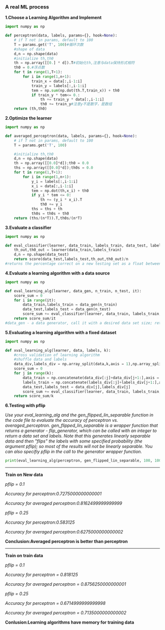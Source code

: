 ### A real ML process

**1.Choose a Learning Algorithm and Implement**
```python
import numpy as np

def perceptron(data, labels, params={}, hook=None):
    # if T not in params, default to 100
    T = params.get('T', 100)#循环次数
    #shape of data
    d,n = np.shape(data)
    #initialize th,th0
    th = np.array([[0.] * d]).T#初始化th,注意与data保持形式相符
    th0 = 0.#浮点数
    for t in range(1,T+1):
        for i in range(1,n+1):
            train_x = data[:,i-1:i]
            train_y = labels[:,i-1:i]
            tem = np.sum(np.dot(th.T,train_x)) + th0
            if train_y * tem<= 0.:
                th += train_y * data[:,i-1:i]
                th0 += train_y#注意y不是数字，是数组
    return (th,th0)
```
**2.Optimize the learner**
```python
import numpy as np

def averaged_perceptron(data, labels, params={}, hook=None):
    # if T not in params, default to 100
    T = params.get('T', 100)

    #initialize th,th0
    d,n = np.shape(data)
    th = np.array([[0.0]*d]);th0 = 0.0
    ths = np.array([[0.0]*d]);th0s = 0.0
    for t in range(1,T+1):
        for i in range(1,n+1):
            y_i = labels[:,i-1:i]
            x_i = data[:,i-1:i]
            tem = np.dot(th,x_i) + th0
            if y_i * tem <= 0:
                th += (y_i * x_i).T
                th0 += y_i
            ths = ths + th
            th0s = th0s + th0
    return (ths/(n*T)).T,th0s/(n*T)
```
**3.Evaluate a classifier**
```python
import numpy as np

def eval_classifier(learner, data_train, labels_train, data_test, labels_test):
    th_out,th0_out = learner(data_train,labels_train)
    d,n = np.shape(data_test)
    return score(data_test,labels_test,th_out,th0_out)/n
#returns the percentage correct on a new testing set as a float between 0. and 1..
```
**4.Evaluate a learning algorithm with a data source**
```python
import numpy as np

def eval_learning_alg(learner, data_gen, n_train, n_test, it):
    score_sum = 0
    for i in range(it):
        data_train,labels_train = data_gen(n_train)
        data_test,labels_test = data_gen(n_test)
        score_sum += eval_classifier(learner, data_train, labels_train, data_test, labels_test)
    return score_sum/it
#data_gen - a data generator, call it with a desired data set size; returns a tuple (data, labels)
```
**5.Evaluating a learning algorithm with a fixed dataset**
```python
import numpy as np

def xval_learning_alg(learner, data, labels, k):
    #cross validation of learning algorithm
    #shuffle data and labels
    data_div,labels_div = np.array_split(data,k,axis = 1),np.array_split(labels,k,axis = 1)
    score_sum = 0
    for j in range(k):
        data_train = np.concatenate(data_div[:j]+data_div[j+1:],axis = 1)
        labels_train = np.concatenate(labels_div[:j]+labels_div[j+1:],axis = 1)
        data_test,labels_test = data_div[j],labels_div[j]
        score_sum += eval_classifier(learner, data_train, labels_train, data_test, labels_test)
    return score_sum/k
``` 
**6.Testing with pflip**

*Use your eval_learning_alg and the gen_flipped_lin_separable function in the code file to evaluate the accuracy of perceptron vs. averaged_perceptron. gen_flipped_lin_separable is a wrapper function that returns a generator - flip_generator, which can be called with an integer to return a data set and labels. Note that this generates linearly separable data and then "flips" the labels with some specified probability (the argument pflip); so most of the results will not be linearly separable. You can also specifiy pflip in the call to the generator wrapper function.*

```python
print(eval_learning_alg(perceptron, gen_flipped_lin_separable, 100, 100))
```
****
**Train on New data**

*pflip = 0.1*

*Accuracy for perceptron:0.7275000000000001*

*Accuracy for  averaged perceptron:0.8162499999999999*

*pflip = 0.25*

*Accuracy for perceptron:0.583125*

*Accuracy for averaged perceptron:0.6275000000000002*

**Conclusion:Averaged perceptron is better than perceptron**
***
**Train on train data**

*pflip = 0.1*

*Accuracy for perceptron = 0.818125*

*Accuracy for averaged perceptron = 0.8756250000000001*

*pflip = 0.25*

*Accuracy for perceptron = 0.6714999999999998*

*Accuracy for averaged perceptron = 0.7135000000000002*

**Conlusion:Learning algorithms have memory for training data**